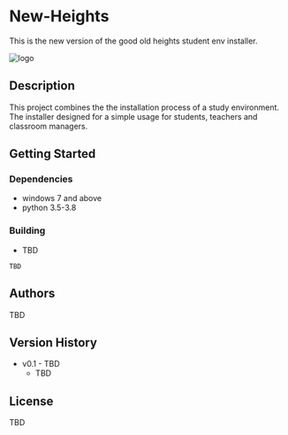 # New-Heights
This is the new version of the good old heights student env installer.

![logo](Heights.ico)

## Description

This project combines the the installation process of a study environment.
The installer designed for a simple usage for students, teachers and classroom managers. 

## Getting Started

### Dependencies

* windows 7 and above
* python 3.5-3.8

### Building

* TBD

```
TBD
```

## Authors

TBD

## Version History

* v0.1 - TBD
  * TBD

## License

TBD